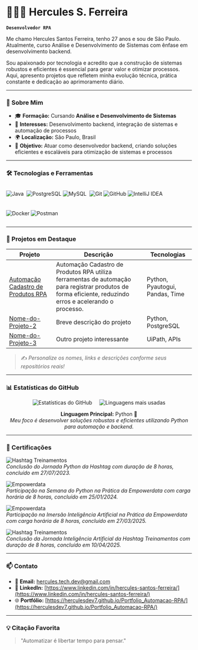 # 👨🏻‍💻 Hercules S. Ferreira

**`Desenvolvedor RPA`**

Me chamo Hercules Santos Ferreira, tenho 27 anos e sou de São Paulo.
Atualmente, curso Análise e Desenvolvimento de Sistemas com ênfase em desenvolvimento backend.

Sou apaixonado por tecnologia e acredito que a construção de sistemas robustos e eficientes é essencial para gerar valor e otimizar processos. Aqui, apresento projetos que refletem minha evolução técnica, prática constante e dedicação ao aprimoramento diário.

---

### 🧾 Sobre Mim

* 🎓 **Formação:** Cursando **Análise e Desenvolvimento de Sistemas**
* 🧠 **Interesses:** Desenvolvimento backend, integração de sistemas e automação de processos
* 🌍 **Localização:** São Paulo, Brasil
* 💼 **Objetivo:** Atuar como desenvolvedor backend, criando soluções eficientes e escaláveis para otimização de sistemas e processos

---

### 🛠️ Tecnologias e Ferramentas

<div style="display: flex; gap: 8px; flex-wrap: wrap;">

  <!-- linguagens e frameworks backend -->
  ![Java](https://img.shields.io/badge/-Java-007396?style=for-the-badge&logo=java&logoColor=white)
  
  <!-- bancos de dados -->
  ![PostgreSQL](https://img.shields.io/badge/-PostgreSQL-336791?style=for-the-badge&logo=postgresql&logoColor=white)
  ![MySQL](https://img.shields.io/badge/-MySQL-4479A1?style=for-the-badge&logo=mysql&logoColor=white)
  
  <!-- versionamento e IDE -->
  ![Git](https://img.shields.io/badge/-Git-F05032?style=for-the-badge&logo=git&logoColor=white)
  ![GitHub](https://img.shields.io/badge/-GitHub-181717?style=for-the-badge&logo=github&logoColor=white)
  ![IntelliJ IDEA](https://img.shields.io/badge/-IntelliJ%20IDEA-000000?style=for-the-badge&logo=intellij-idea&logoColor=white)
  
  <!-- automação e integração -->
  ![Docker](https://img.shields.io/badge/-Docker-2496ED?style=for-the-badge&logo=docker&logoColor=white)
  ![Postman](https://img.shields.io/badge/-Postman-FF6C37?style=for-the-badge&logo=postman&logoColor=white)

</div>


---

### 🚀 Projetos em Destaque

| Projeto | Descrição | Tecnologias |
|--------|-----------|-------------|
| [Automação Cadastro de Produtos RPA](https://github.com/HerculesDEV7/Projeto-Automacao-de-Cadastro-de-Produtos) | Automação Cadastro de Produtos RPA utiliza ferramentas de automação para registrar produtos de forma eficiente, reduzindo erros e acelerando o processo. | Python, Pyautogui, Pandas, Time |
| [Nome-do-Projeto-2](https://github.com/HerculesDEV7/Nome-do-Projeto-2) | Breve descrição do projeto | Python, PostgreSQL |
| [Nome-do-Projeto-3](https://github.com/HerculesDEV7/Nome-do-Projeto-3) | Outro projeto interessante | UiPath, APIs |

> ✍️ *Personalize os nomes, links e descrições conforme seus repositórios reais!*

---

### 📊 Estatísticas do GitHub

<div style="display: flex; justify-content: center; gap: 20px; flex-wrap: wrap;">
  <img src="https://github-readme-stats.vercel.app/api?username=HerculesDEV7&show_icons=true&theme=tokyonight&locale=pt-br&title_color=58A6FF&text_color=C9D1D9&icon_color=79C0FF" alt="Estatísticas do GitHub" />
  <img src="https://github-readme-stats.vercel.app/api/top-langs/?username=HerculesDEV7&layout=compact&theme=tokyonight&title_color=58A6FF&text_color=C9D1D9&locale=pt-br" alt="Linguagens mais usadas" />
</div>

<p align="center">
  <strong>Linguagem Principal:</strong> Python 🐍<br>
  <em>Meu foco é desenvolver soluções robustas e eficientes utilizando Python para automação e backend.</em>
</p>

---

### 📜 Certificações

![Hashtag Treinamentos](https://img.shields.io/badge/-Jornada%20Python%20Hashtag%20Treinamentos-blue?style=flat-square&logo=python)  
*Conclusão do Jornada Python da Hashtag com duração de 8 horas, concluído em 27/07/2023.*

![Empowerdata](https://img.shields.io/badge/-Semana%20do%20Python%20na%20Prática%20Empowerdata-green?style=flat-square&logo=python)  
*Participação na Semana do Python na Prática da Empowerdata com carga horária de 8 horas, concluído em 25/01/2024.*

![Empowerdata](https://img.shields.io/badge/-Imersão%20Inteligência%20Artificial%20na%20Prática%20Empowerdata-purple?style=flat-square&logo=artificial-intelligence)  
*Participação na Imersão Inteligência Artificial na Prática da Empowerdata com carga horária de 8 horas, concluído em 27/03/2025.*

![Hashtag Treinamentos](https://img.shields.io/badge/-Jornada%20Inteligência%20Artificial%20Hashtag%20Treinamentos-blue?style=flat-square&logo=artificial-intelligence)  
*Conclusão da Jornada Inteligência Artificial da Hashtag Treinamentos com duração de 8 horas, concluído em 10/04/2025.*

---

### 📫 Contato

- 📧 **Email:** [hercules.tech.dev@gmail.com](mailto:hercules.tech.dev@gmail.com)  
- 💼 **LinkedIn:** [https://www.linkedin.com/in/hercules-santos-ferreira/](https://www.linkedin.com/in/hercules-santos-ferreira/)  
- 🌐 **Portfólio:** [https://herculesdev7.github.io/Portfolio_Automacao-RPA/](https://herculesdev7.github.io/Portfolio_Automacao-RPA/)  

---

### 💡 Citação Favorita

> "Automatizar é libertar tempo para pensar."
